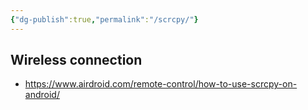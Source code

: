 ```yaml
---
{"dg-publish":true,"permalink":"/scrcpy/"}
---
```



## Wireless connection

- https://www.airdroid.com/remote-control/how-to-use-scrcpy-on-android/